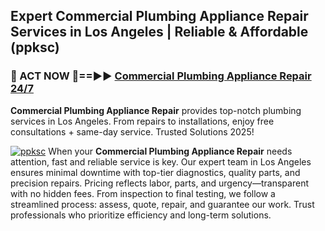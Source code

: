 ## Expert Commercial Plumbing Appliance Repair Services in Los Angeles | Reliable & Affordable (ppksc)  

<h3>🚿 ACT NOW 🌟==►► <a href="https://tinyurl.com/2ne6vx2x" rel="nofollow">Commercial Plumbing Appliance Repair 24/7</a></h3>

**Commercial Plumbing Appliance Repair** provides top-notch plumbing services in Los Angeles. From repairs to installations, enjoy free consultations + same-day service. Trusted Solutions 2025!

[![ppksc](https://i.imgur.com/4PFF4AK.jpeg)](https://tinyurl.com/2ne6vx2x)
When your **Commercial Plumbing Appliance Repair** needs attention, fast and reliable service is key. Our expert team in Los Angeles ensures minimal downtime with top-tier diagnostics, quality parts, and precision repairs. Pricing reflects labor, parts, and urgency—transparent with no hidden fees. From inspection to final testing, we follow a streamlined process: assess, quote, repair, and guarantee our work. Trust professionals who prioritize efficiency and long-term solutions.
